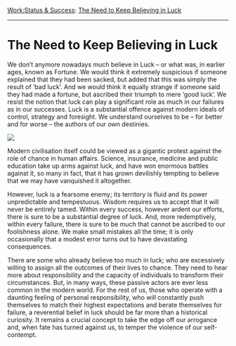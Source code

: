 [Work:](https://www.theschooloflife.com/thebookoflife/category/work/)[Status & Success](https://www.theschooloflife.com/thebookoflife/category/work/status-and-success/): [The Need to Keep Believing in Luck](https://www.theschooloflife.com/thebookoflife/chance/)

* * *

# The Need to Keep Believing in Luck

We don’t anymore nowadays much believe in Luck – or what was, in earlier ages, known as Fortune. We would think it extremely suspicious if someone explained that they had been sacked, but added that this was simply the result of ‘bad luck’. And we would think it equally strange if someone said they had made a fortune, but ascribed their triumph to mere ‘good luck’. We resist the notion that luck can play a significant role as much in our failures as in our successes. Luck is a substantial offence against modern ideals of control, strategy and foresight. We understand ourselves to be – for better and for worse – the authors of our own destinies.

![](https://www.theschooloflife.com/thebookoflife/wp-content/uploads/2017/05/Seiwert_-_Welt_der_Arbeit.jpg)

Modern civilisation itself could be viewed as a gigantic protest against the role of chance in human affairs. Science, insurance, medicine and public education take up arms against luck, and have won enormous battles against it, so many in fact, that it has grown devilishly tempting to believe that we may have vanquished it altogether.

However, luck is a fearsome enemy; its territory is fluid and its power unpredictable and tempestuous. Wisdom requires us to accept that it will never be entirely tamed. Within every success, however ardent our efforts, there is sure to be a substantial degree of luck. And, more redemptively, within every failure, there is sure to be much that cannot be ascribed to our foolishness alone. We make small mistakes all the time; it is only occasionally that a modest error turns out to have devastating consequences.

There are some who already believe too much in luck; who are excessively willing to assign all the outcomes of their lives to chance. They need to hear more about responsibility and the capacity of individuals to transform their circumstances. But, in many ways, these passive actors are ever less common in the modern world. For the rest of us, those who operate with a daunting feeling of personal responsibility, who will constantly push themselves to match their highest expectations and berate themselves for failure, a reverential belief in luck should be far more than a historical curiosity. It remains a crucial concept to take the edge off our arrogance and, when fate has turned against us, to temper the violence of our self-contempt.
